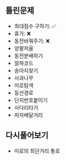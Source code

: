## 틀린문제
- 최대점수 구하기: ✅      
- 휴가: ❌      
- 동전바꿔주기: ❌
- 양팔저울
- 동전분배하기
- 알파코드
- 송아지찾기
- 사과나무
- 미로탐색
- 등산경로
- 단지번호붙이기
- 사다리타기
- 피자배달거리


## 다시풀어보기
- 미로의 최단거리 통로
